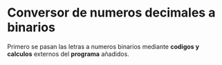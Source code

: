 # Conversor de numeros decimales a binarios
Primero se pasan las letras a numeros binarios mediante **codigos y calculos** externos del **programa** añadidos.